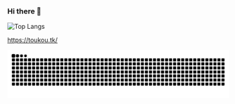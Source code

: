 ### Hi there 👋

![Top Langs](https://github-readme-stats.vercel.app/api/top-langs/?username=BigBaiDog&locale=cn&layout=compact)

https://toukou.tk/

![snake](./assets/github-contribution-grid-snake.svg)
